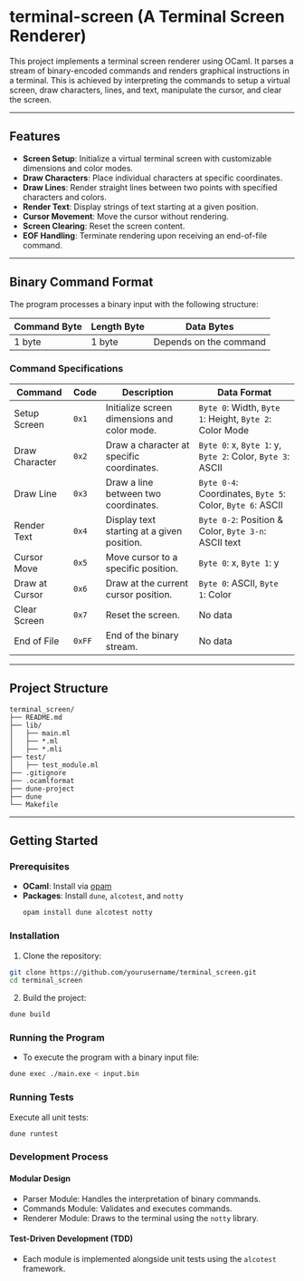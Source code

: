 # terminal-screen (A Terminal Screen Renderer)

This project implements a terminal screen renderer using OCaml. It parses a stream of binary-encoded commands and renders graphical instructions in a terminal. This is achieved by interpreting the commands to setup a virtual screen, draw characters, lines, and text, manipulate the cursor, and clear the screen.

---

## Features
- **Screen Setup**: Initialize a virtual terminal screen with customizable dimensions and color modes.
- **Draw Characters**: Place individual characters at specific coordinates.
- **Draw Lines**: Render straight lines between two points with specified characters and colors.
- **Render Text**: Display strings of text starting at a given position.
- **Cursor Movement**: Move the cursor without rendering.
- **Screen Clearing**: Reset the screen content.
- **EOF Handling**: Terminate rendering upon receiving an end-of-file command.

---

## Binary Command Format
The program processes a binary input with the following structure:

| **Command Byte** | **Length Byte** | **Data Bytes**            |
|-------------------|-----------------|---------------------------|
| 1 byte            | 1 byte         | Depends on the command    |

### Command Specifications
| **Command** | **Code** | **Description**                                     | **Data Format**                                              |
|-------------|----------|-----------------------------------------------------|--------------------------------------------------------------|
| Setup Screen | `0x1`   | Initialize screen dimensions and color mode.        | `Byte 0`: Width, `Byte 1`: Height, `Byte 2`: Color Mode      |
| Draw Character | `0x2` | Draw a character at specific coordinates.           | `Byte 0`: x, `Byte 1`: y, `Byte 2`: Color, `Byte 3`: ASCII   |
| Draw Line    | `0x3`   | Draw a line between two coordinates.                | `Byte 0-4`: Coordinates, `Byte 5`: Color, `Byte 6`: ASCII    |
| Render Text  | `0x4`   | Display text starting at a given position.          | `Byte 0-2`: Position & Color, `Byte 3-n`: ASCII text         |
| Cursor Move  | `0x5`   | Move cursor to a specific position.                 | `Byte 0`: x, `Byte 1`: y                                     |
| Draw at Cursor | `0x6` | Draw at the current cursor position.                | `Byte 0`: ASCII, `Byte 1`: Color                             |
| Clear Screen | `0x7`   | Reset the screen.                                   | No data                                                      |
| End of File  | `0xFF`  | End of the binary stream.                           | No data                                                      |

---

## Project Structure

```
terminal_screen/
├── README.md
├── lib/
│   ├── main.ml
│   ├── *.ml
│   ├── *.mli
├── test/
│   ├── test_module.ml
├── .gitignore
├── .ocamlformat
├── dune-project
├── dune
└── Makefile
```

---

## Getting Started

### Prerequisites
- **OCaml**: Install via [opam](https://opam.ocaml.org/)
- **Packages**: Install `dune`, `alcotest`, and `notty`
  ```bash
  opam install dune alcotest notty
  ```

### Installation
1. Clone the repository:
```bash
git clone https://github.com/yourusername/terminal_screen.git
cd terminal_screen
```

2. Build the project:
```bash
dune build
```

### Running the Program
- To execute the program with a binary input file:

```bash
dune exec ./main.exe < input.bin
```

### Running Tests
Execute all unit tests:

```bash
dune runtest
```

### Development Process
#### Modular Design
- Parser Module: Handles the interpretation of binary commands.
- Commands Module: Validates and executes commands.
- Renderer Module: Draws to the terminal using the `notty` library.
#### Test-Driven Development (TDD)
- Each module is implemented alongside unit tests using the `alcotest` framework.
